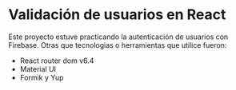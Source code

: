 # Validación de usuarios en React
Este proyecto estuve practicando la autenticación de usuarios con Firebase.
Otras que tecnologias o herramientas que utilice fueron:
- React router dom v6.4
- Material UI
- Formik y Yup
